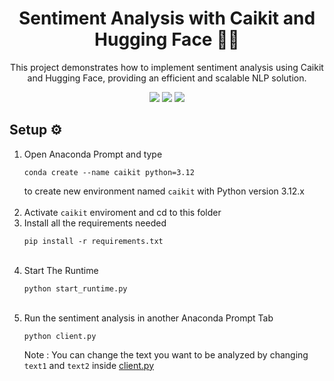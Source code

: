 
<h1 align="center">Sentiment Analysis with Caikit and Hugging Face 🤖✨</h1>

<p align="center">This project demonstrates how to implement sentiment analysis using Caikit and Hugging Face, providing an efficient and scalable NLP solution.</p>

<div align="center">
  <img src="https://img.shields.io/badge/python-3670A0?style=for-the-badge&logo=python&logoColor=ffdd54">
  <img src="https://img.shields.io/badge/caikit-%231d72b8?style=for-the-badge">
  <img src="https://img.shields.io/badge/Hugging%20Face-%23FFD21E?style=for-the-badge&logo=huggingface&logoColor=black">
</div>

<h2>Setup ⚙️</h2>

<ol>
    <li>Open Anaconda Prompt and type <pre><code>conda create --name caikit python=3.12</code></pre> to create new environment named <code>caikit</code> with Python version 3.12.x</li>
    </br>
    <li>Activate <code>caikit</code> enviroment and cd to this folder</li>
    <li>Install all the requirements needed <pre><code>pip install -r requirements.txt</code></pre></li>
    </br>
    <li>Start The Runtime <pre><code>python start_runtime.py</code></pre></li>
    </br>
    <li>Run the sentiment analysis in another Anaconda Prompt Tab <pre><code>python client.py</code></pre> Note : You can change the text you want to be analyzed by changing <code>text1</code> and <code>text2</code> inside <a href="https://github.com/valselt/valseltlibrary/blob/main/MACHINE%20LEARNING/HUGGING%20FACE/Sentiment%20Analysis%20(with%20Caikit)/client.py">client.py</a></li>
</ol>


